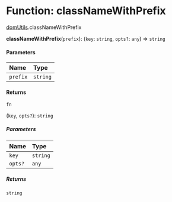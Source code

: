 # Function: classNameWithPrefix

[domUtils](/en/auto-docs/fixed-layout-editor/modules/domUtils.md).classNameWithPrefix

**classNameWithPrefix**(`prefix`): (`key`: `string`, `opts?`: `any`) => `string`

#### Parameters

| Name | Type |
| :------ | :------ |
| `prefix` | `string` |

#### Returns

`fn`

(`key`, `opts?`): `string`

##### Parameters

| Name | Type |
| :------ | :------ |
| `key` | `string` |
| `opts?` | `any` |

##### Returns

`string`
